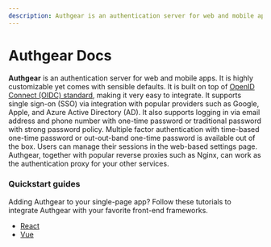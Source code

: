 ```yaml
---
description: Authgear is an authentication server for web and mobile apps.
---
```


# Authgear Docs

**Authgear** is an authentication server for web and mobile apps. It is highly customizable yet comes with sensible defaults. It is built on top of [OpenID Connect (OIDC) standard](https://openid.net/connect/), making it very easy to integrate. It supports single sign-on (SSO) via integration with popular providers such as Google, Apple, and Azure Active Directory (AD). It also supports logging in via email address and phone number with one-time password or traditional password with strong password policy. Multiple factor authentication with time-based one-time password or out-out-band one-time password is available out of the box. Users can manage their sessions in the web-based settings page. Authgear, together with popular reverse proxies such as Nginx, can work as the authentication proxy for your other services.

### Quickstart guides

Adding Authgear to your single-page app? Follow these tutorials to integrate Authgear with your favorite front-end frameworks.

* [React](tutorials/spa/react.md)
* [Vue](tutorials/spa/vue.md)
